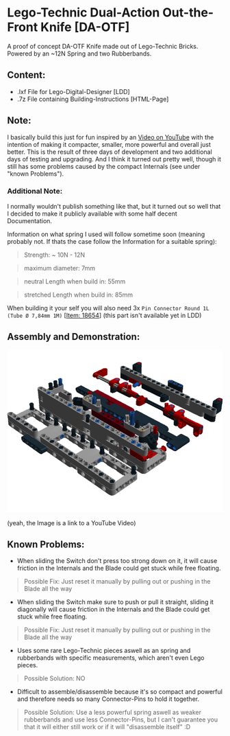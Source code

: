 # Lego-Technic Dual-Action Out-the-Front Knife [DA-OTF]
A proof of concept DA-OTF Knife made out of Lego-Technic Bricks.
Powered by an ~12N Spring and two Rubberbands.

## Content:
* .lxf File for Lego-Digital-Designer [LDD]
* .7z File containing Building-Instructions [HTML-Page]

## Note:
I basically build this just for fun inspired by an [Video on YouTube](https://www.youtube.com/watch?v=De0DOkxb4jo) with the intention of making it compacter, smaller, more powerful and overall just better.
This is the result of three days of development and two additional days of testing and upgrading.
And I think it turned out pretty well, though it still has some problems caused by the compact Internals (see under "known Problems").

### Additional Note:
I normally wouldn't publish something like that, but it turned out so well that I decided to make it publicly available with some half decent Documentation.

Information on what spring I used will follow sometime soon (meaning probably not. If thats the case follow the Information for a suitable spring):
> Strength: ~ 10N - 12N

> maximum diameter: 7mm

> neutral Length when build in: 55mm

> stretched Length when build in: 85mm

When building it your self you will also need 3x `Pin Connector Round 1L (Tube Ø 7,84mm 1M)` [[Item: 18654](https://www.bricklink.com/v2/catalog/catalogitem.page?P=18654#T=S&O={%22iconly%22:0})] (this part isn't available yet in LDD)

## Assembly and Demonstration:
[![Could NOT load Image](https://github.com/Lima-X-Coding/Lego-Technic_DA-OTF/blob/master/Step68.png)](https://www.youtube.com/watch?v=BVaSsao7luw)

(yeah, the Image is a link to a YouTube Video)

## Known Problems:
* When sliding the Switch don't press too strong down on it, it will cause friction in the Internals and the Blade could get stuck while free floating.
> Possible Fix: Just reset it manually by pulling out or pushing in the Blade all the way
* When sliding the Switch make sure to push or pull it straight, sliding it diagonally will cause friction in the Internals and the Blade could get stuck while free floating.
> Possible Fix: Just reset it manually by pulling out or pushing in the Blade all the way
* Uses some rare Lego-Technic pieces aswell as an spring and rubberbands with specific measurements, which aren't even Lego pieces.
> Possible Solution: NO 
* Difficult to assemble/disassemble because it's so compact and powerful and therefore needs so many Connector-Pins to hold it together.
> Possible Solution: Use a less powerful spring aswell as weaker rubberbands and use less Connector-Pins, but I can't guarantee you that it will either still work or if it will "disassemble itself" :D
